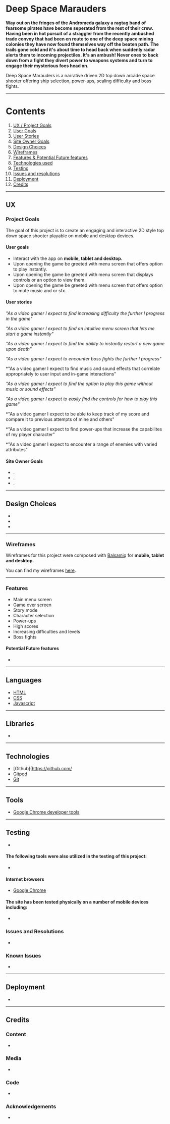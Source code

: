 # Deep Space Marauders 

**Way out on the fringes of the Andromeda galaxy a ragtag band of fearsome pirates have become seperated from the rest of their crew. Having been in hot pursuit of a straggler from the recently ambushed trade convoy that had been en route to one of the deep space mining colonies they have now found themselves way off the beaten path. The trails gone cold and it's about time to head back when suddenly radar alerts them to incoming projectiles. It's an ambush! Never ones to back down from a fight they divert power to weapons systems and turn to engage their mysterious foes head on.**


Deep Space Marauders is a narrative driven 2D top down arcade space shooter offering ship selection, power-ups, scaling difficulty and boss fights.



---

# Contents
1. [UX / Project Goals](#ux)
2. [User Goals](#user-Goals)
3. [User Stories](#user-stories)
4. [Site Owner Goals](#site-owner-goals)
5. [Design Choices](#design-choices)
6. [Wireframes](#wireframes)
7. [Features & Potential Future features](#features)
8. [Technologies used](#languages)
9. [Testing](#testing)
10. [Issues and resolutions](#issues-and-resolutions)
11. [Deployment](#deployment)
12. [Credits](#credits)
---

## UX


### Project Goals

The goal of this project is to create an engaging and interactive 2D style top down space shooter playable on mobile and desktop devices.

#### User goals

* Interact with the app on **mobile, tablet and desktop.**
* Upon opening the game be greeted with menu screen that offers option to play instantly.
* Upon opening the game be greeted with menu screen that displays controls or an option to view them.
* Upon opening the game be greeted with menu screen that offers option to mute music and or sfx.

#### User stories

*"As a video gamer I expect to find increasing difficulty the further I progress in the game"*

*"As a video gamer I expect to find an intuitive menu screen that lets me start a game instantly"*

*"As a video gamer I expect to find the ability to instantly restart a new game upon death"*

*"As a video gamer I expect to encounter boss fights the further I progress"*

*"As a video gamer I expect to find music and sound effects that correlate appropriately to user input and in-game interactions"

*"As a video gamer I expect to find the option to play this game without music or sound effects"*

*"As a video gamer I expect to easily find the controls for how to play this game"*

*"As a video gamer I expect to be able to keep track of my score and compare it to previous attempts of mine and others"

*"As a video gamer I expect to find power-ups that increase the capabilites of my player character"

*"As a video gamer I expect to encounter a range of enemies with varied attributes"

#### Site Owner Goals

* .
* .
* .

---

## Design Choices

* 
* 
* 

---

### Wireframes

Wireframes for this project were composed with [Balsamiq](https://balsamiq.com/) for **mobile, tablet and desktop.**

You can find my wireframes [here](https://github.com/AlexPullen91/Deep-Space-Marauders/tree/master/wireframes).

---

### Features

* Main menu screen
* Game over screen
* Story mode
* Character selection
* Power-ups
* High scores
* Increasing difficulties and levels
* Boss fights


#### Potential Future features

*

---

## Languages

* [HTML](https://en.wikipedia.org/wiki/HTML)
* [CSS](https://en.wikipedia.org/wiki/Cascading_Style_Sheets)
* [Javascript](https://www.javascript.com/)

---

## Libraries

*

---

## Technologies 

* [Github](https://github.com/
* [Gitpod](https://www.gitpod.io/)
* [Git](https://git-scm.com/)

---

## Tools

* [Google Chrome developer tools](https://developers.google.com/web/tools/chrome-devtools)

---

## Testing

*

#### The following tools were also utilized in the testing of this project:

* 

#### Internet browsers

* [Google Chrome](https://www.google.com/chrome/)

#### The site has been tested physically on a number of mobile devices including:

* 

### Issues and Resolutions

* 

### Known Issues

* 

---

## Deployment

*

---

## Credits

### Content

*

### Media

* 

### Code

* 

### Acknowledgements

* 
